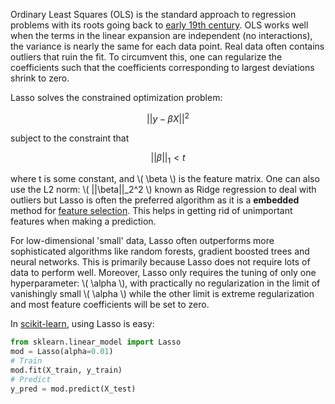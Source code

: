 Ordinary Least Squares (OLS) is the standard approach to regression problems with its roots going back to [early 19th century](https://en.wikipedia.org/wiki/Least_squares). OLS works well when the terms in the linear expansion are independent (no interactions), the variance is nearly the same for each data point. Real data often contains outliers that ruin the fit. To circumvent this, one can regularize the coefficients such that the coefficients corresponding to largest deviations shrink to zero.

Lasso solves the constrained optimization problem:

$$||y - \beta X||^2$$

subject to the constraint that

$$||\beta||_1 < t$$

where t is some constant, and \\( \beta \\) is the feature matrix. One can also use the L2 norm: \\( \|\|\beta\|\|_2^2 \\) known as Ridge regression to deal with outliers but Lasso is often the preferred algorithm as it is a **embedded** method for [feature selection](https://sebastianraschka.com/faq/docs/feature_sele_categories.html). This helps in getting rid of unimportant features when making a prediction.

For low-dimensional 'small' data, Lasso often outperforms more sophisticated algorithms like random forests, gradient boosted trees and neural networks. This is primarily because Lasso does not require lots of data to perform well. Moreover, Lasso only requires the tuning of only one hyperparameter: \\( \alpha \\), with practically no regularization in the limit of vanishingly small \\( \alpha \\) while the other limit is extreme regularization and most feature coefficients will be set to zero.

In [scikit-learn](https://scikit-learn.org/stable/), using Lasso is easy:
```python
from sklearn.linear_model import Lasso
mod = Lasso(alpha=0.01)
# Train
mod.fit(X_train, y_train)
# Predict
y_pred = mod.predict(X_test)
```
